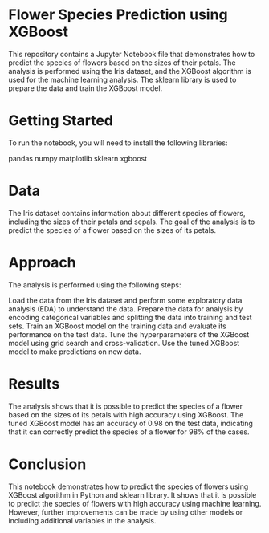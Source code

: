 # Flower Species Prediction using XGBoost
This repository contains a Jupyter Notebook file that demonstrates how to predict the species of flowers based on the sizes of their petals. The analysis is performed using the Iris dataset, and the XGBoost algorithm is used for the machine learning analysis. The sklearn library is used to prepare the data and train the XGBoost model.

# Getting Started
To run the notebook, you will need to install the following libraries:

pandas
numpy
matplotlib
sklearn
xgboost

# Data
The Iris dataset contains information about different species of flowers, including the sizes of their petals and sepals. The goal of the analysis is to predict the species of a flower based on the sizes of its petals.

# Approach
The analysis is performed using the following steps:

Load the data from the Iris dataset and perform some exploratory data analysis (EDA) to understand the data.
Prepare the data for analysis by encoding categorical variables and splitting the data into training and test sets.
Train an XGBoost model on the training data and evaluate its performance on the test data.
Tune the hyperparameters of the XGBoost model using grid search and cross-validation.
Use the tuned XGBoost model to make predictions on new data.

# Results
The analysis shows that it is possible to predict the species of a flower based on the sizes of its petals with high accuracy using XGBoost. The tuned XGBoost model has an accuracy of 0.98 on the test data, indicating that it can correctly predict the species of a flower for 98% of the cases.

# Conclusion
This notebook demonstrates how to predict the species of flowers using XGBoost algorithm in Python and sklearn library. It shows that it is possible to predict the species of flowers with high accuracy using machine learning. However, further improvements can be made by using other models or including additional variables in the analysis.
